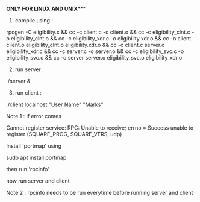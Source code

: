 **********ONLY FOR LINUX AND UNIX*************

1) compile using :

rpcgen -C eligibility.x && cc -c client.c -o client.o && cc -c eligibility_clnt.c -o eligibility_clnt.o && cc -c eligibility_xdr.c -o eligibility.xdr.o && cc -o client client.o eligibility_clnt.o eligibility.xdr.o && cc -c client.c server.c eligibility_xdr.c && cc -c server.c -o server.o && cc -c eligibility_svc.c -o eligibility_svc.o && cc -o server server.o eligibility_svc.o eligibility_xdr.o

2) run server :

./server &

3) run client :

./client localhost "User Name" "Marks"

Note 1 : if error comes

Cannot register service: RPC: Unable to receive; errno = Success
unable to register (SQUARE_PROG, SQUARE_VERS, udp)

Install 'portmap' using

sudo apt install portmap

then run 'rpcinfo'

now run server and client

Note 2 : rpcinfo needs to be run everytime before running server and client


